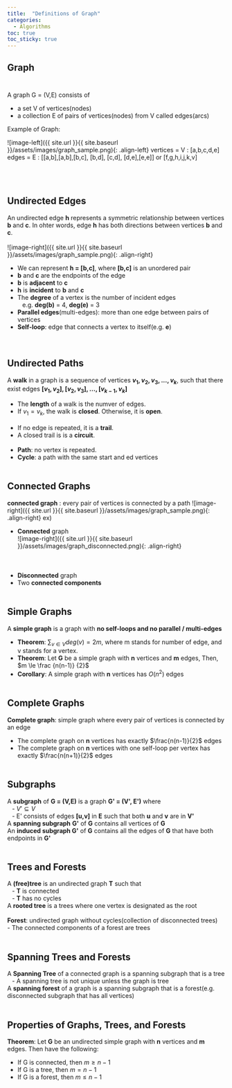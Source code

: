 ```yaml
---
title:  "Definitions of Graph"
categories: 
  - Algorithms
toc: true
toc_sticky: true
---
```


## Graph<br /><br />

A graph G = (V,E) consists of
  - a set V of vertices(nodes)
  - a collection E of pairs of vertices(nodes) from V called edges(arcs)

Example of Graph:

![image-left]({{ site.url }}{{ site.baseurl }}/assets/images/graph_sample.png){: .align-left} vertices = V : [a,b,c,d,e]<br /> edges = E : [[a,b],[a,b],[b,c], [b,d], [c,d], [d,e],[e,e]] or [f,g,h,i,j,k,v]
<br /><br /><br /><br />
## Undirected Edges
An undirected edge **h** represents a symmetric relationship between vertices **b** and **c**. In ohter words, edge **h** has both directions between vertices **b** and **c**.<br /><br />
 ![image-right]({{ site.url }}{{ site.baseurl }}/assets/images/graph_sample.png){: .align-right} 
 - We can represent **h = [b,c]**, where **[b,c]** is an unordered pair<br />
 - **b** and **c** are the endpoints of the edge<br />
 - **b** is **adjacent** to **c**<br />
 - **h** is **incident** to **b** and **c**<br />
 - The **degree** of a vertex is the number of incident edges<br />
 &ensp; e.g. **deg(b)** = 4, **deg(e)** = 3
 - **Parallel edges**(multi-edges): more than one edge between pairs of vertices<br />
 - **Self-loop**: edge that connects a vertex to itself(e.g. **e**)<br /><br /><br />

## Undirected Paths

 A **walk** in a graph is a sequence of vertices **$v_1,v_2,v_3,...,v_k$**, such that there exist edges **$[v_1,v_2],[v_2,v_3],...,[v_{k-1},v_k]$**<br />
 - The **length** of a walk is the numver of edges.<br />
 - If $v_1=v_k$, the walk is **closed**. Otherwise, it is **open**.<br /><br />
 - If no edge is repeated, it is a **trail**.<br />
 - A closed trail is is a **circuit**.<br /><br />
 - **Path**: no vertex is repeated.<br />
 - **Cycle**: a path with the same start and ed vertices<br /><br />

## Connected Graphs

**connected graph** : every pair of vertices is connected by a path
 ![image-right]({{ site.url }}{{ site.baseurl }}/assets/images/graph_sample.png){: .align-right}
ex)<br />
- **Connected** graph<br />
 ![image-right]({{ site.url }}{{ site.baseurl }}/assets/images/graph_disconnected.png){: .align-right}
<br /><br /><br /><br />
 - **Disconnected** graph
 - Two **connected components**<br /><br />

## Simple Graphs
A **simple graph** is a graph with **no self-loops and no parallel / multi-edges**<br />
- **Theorem**: $\sum_{v \in V}deg(v)=2m$, where m stands for number of edge, and v stands for a vertex.<br />
- **Theorem**: Let **G** be a simple graph with **n** vertices and **m** edges, Then, $m \le \frac {n(n-1)} {2}$<br />
- **Corollary**: A simple graph with **n** vertices has $O(n^2)$ edges<br /><br />

## Complete Graphs

**Complete graph**: simple graph where every pair of vertices is connected by an edge<br />
- The complete graph on **n** vertices has exactly $\frac{n(n-1)}{2}$ edges <br />
- The complete graph on **n** vertices with one self-loop per vertex has exactly $\frac{n(n+1)}{2}$ edges <br /><br />

## Subgraphs
A **subgraph** of **G = (V,E)** is a graph **G' = (V', E')** where<br />
&ensp; - $V'\subseteq V$<br />
&ensp; - E' consists of edges **[u,v]** in **E** such that both **u** and **v** are in **V'** <br />
A **spanning subgraph** **G'** of **G** contains all vertices of **G**<br />
An **induced subgraph G'** of **G** contains all the edges of **G** that have both endpoints in **G'**<br /><br />

## Trees and Forests
A **(free)tree** is an undirected graph **T** such that<br />
 &ensp; - **T** is connected<br />
 &ensp; - **T** has no cycles<br />
A **rooted tree** is a trees where one vertex is designated as the root<br /><br />
**Forest**: undirected graph without cycles(collection of disconnected trees)
 &ensp; - The connected components of a forest are trees<br /><br />
## Spanning Trees and Forests
A **Spanning Tree** of a connected graph is a spanning subgraph that is a tree<br />
 &ensp; - A spanning tree is not unique unless the graph is tree<br />
A **spanning forest** of a graph is a spanning subgraph that is a forest(e.g. disconnected subgraph that has all vertices) <br /><br />
## Properties of Graphs, Trees, and Forests
**Theorem**: Let **G** be an undirected simple graph with **n** vertices and **m** edges. Then have the following:<br />
- If G is connected, then $m \ge {n-1}$ <br />
- If G is a tree, then $m=n-1$ <br />
- If G is a forest, then $m \le n-1$ <br />
